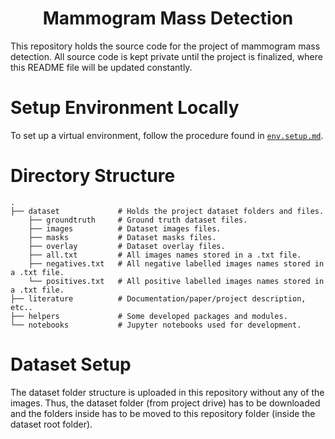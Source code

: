 # <h1 align="center">Mammogram Mass Detection</h1>


This repository holds the source code for the project of mammogram mass detection. All source code is kept private until the project is finalized, where this README file will be updated constantly.

Setup Environment Locally
============

To set up a virtual environment, follow the procedure found in <a href="https://github.com/abdalrhmanu/mammogram-mass-detection/blob/main/env.setup.md" target="_blank"> `env.setup.md`</a>.

Directory Structure
============

```
.
├── dataset             # Holds the project dataset folders and files.
    ├── groundtruth     # Ground truth dataset files.
    ├── images          # Dataset images files.
    ├── masks           # Dataset masks files.
    ├── overlay         # Dataset overlay files.
    ├── all.txt         # All images names stored in a .txt file.
    ├── negatives.txt   # All negative labelled images names stored in a .txt file.
    └── positives.txt   # All positive labelled images names stored in a .txt file.
├── literature          # Documentation/paper/project description, etc..
├── helpers             # Some developed packages and modules.
└── notebooks           # Jupyter notebooks used for development.

```

Dataset Setup
============

The dataset folder structure is uploaded in this repository without any of the images. Thus, the dataset folder (from project drive) has to be downloaded and the folders inside has to be moved to this repository folder (inside the dataset root folder). 
